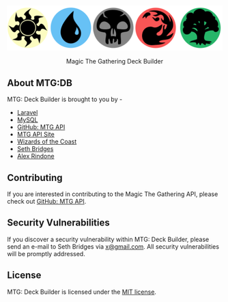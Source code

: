 <p align="center"><img src="public\images\mana-symbols.png"></p>

<p align="center">
Magic The Gathering Deck Builder
</p>

## About MTG:DB

MTG: Deck Builder is brought to you by -

- [Laravel](https://laravel.com/)
- [MySQL](https://mysql.com)
- [GitHub: MTG API](https://github.com/magicthegathering)
- [MTG API Site](https://magicthegathering.io)
- [Wizards of the Coast](http://company.wizards.com/)
- [Seth Bridges](https://sethbridges.me)
- [Alex Rindone](https://github.com/alexrindone)

## Contributing

If you are interested in contributing to the Magic The Gathering API, please check out [GitHub: MTG API](https://github.com/magicthegathering).

## Security Vulnerabilities

If you discover a security vulnerability within MTG: Deck Builder, please send an e-mail to Seth Bridges via [x@gmail.com](mailto:x@gmail.com). All security vulnerabilities will be promptly addressed.

## License

MTG: Deck Builder is licensed under the [MIT license](https://opensource.org/licenses/MIT).
